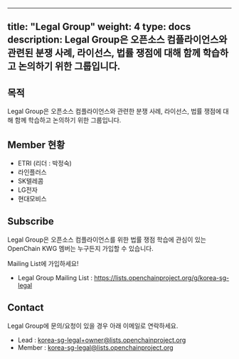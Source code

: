 ﻿
---
title: "Legal Group"
weight: 4
type: docs
description: Legal Group은 오픈소스 컴플라이언스와 관련된 분쟁 사례, 라이선스, 법률 쟁점에 대해 함께 학습하고 논의하기 위한 그룹입니다.
---

## 목적

Legal Group은 오픈소스 컴플라이언스와 관련한 분쟁 사례, 라이선스, 법률 쟁점에 대해 함께 학습하고 논의하기 위한 그룹입니다.  

## Member 현황

* ETRI (리더 : 박정숙)
* 라인플러스
* SK텔레콤
* LG전자
* 현대모비스

## Subscribe

Legal Group은 오픈소스 컴플라이언스를 위한 법률 쟁점 학습에 관심이 있는 OpenChain KWG 멤버는 누구든지 가입할 수 있습니다. 

Mailing List에 가입하세요!

* Legal Group Mailing List : https://lists.openchainproject.org/g/korea-sg-legal

## Contact

Legal Group에 문의/요청이 있을 경우 아래 이메일로 연락하세요. 

* Lead : korea-sg-legal+owner@lists.openchainproject.org
* Member : korea-sg-legal@lists.openchainproject.org


